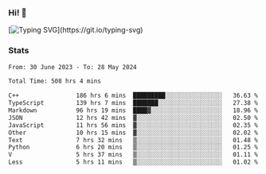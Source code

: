 ### Hi!  👋

[![Typing SVG](https://readme-typing-svg.herokuapp.com?font=Fira+Code&pause=1000&width=435&lines=Hello!+I'm+Texiwustion.)](https://git.io/typing-svg)

### Stats

<!--START_SECTION:waka-->

```txt
From: 30 June 2023 - To: 28 May 2024

Total Time: 508 hrs 4 mins

C++                186 hrs 6 mins  █████████░░░░░░░░░░░░░░░░   36.63 %
TypeScript         139 hrs 7 mins  ███████░░░░░░░░░░░░░░░░░░   27.38 %
Markdown           96 hrs 19 mins  ████▓░░░░░░░░░░░░░░░░░░░░   18.96 %
JSON               12 hrs 42 mins  ▓░░░░░░░░░░░░░░░░░░░░░░░░   02.50 %
JavaScript         11 hrs 56 mins  ▓░░░░░░░░░░░░░░░░░░░░░░░░   02.35 %
Other              10 hrs 15 mins  ▓░░░░░░░░░░░░░░░░░░░░░░░░   02.02 %
Text               7 hrs 32 mins   ▒░░░░░░░░░░░░░░░░░░░░░░░░   01.48 %
Python             6 hrs 20 mins   ▒░░░░░░░░░░░░░░░░░░░░░░░░   01.25 %
V                  5 hrs 37 mins   ▒░░░░░░░░░░░░░░░░░░░░░░░░   01.11 %
Less               5 hrs 11 mins   ▒░░░░░░░░░░░░░░░░░░░░░░░░   01.02 %
```

<!--END_SECTION:waka-->
